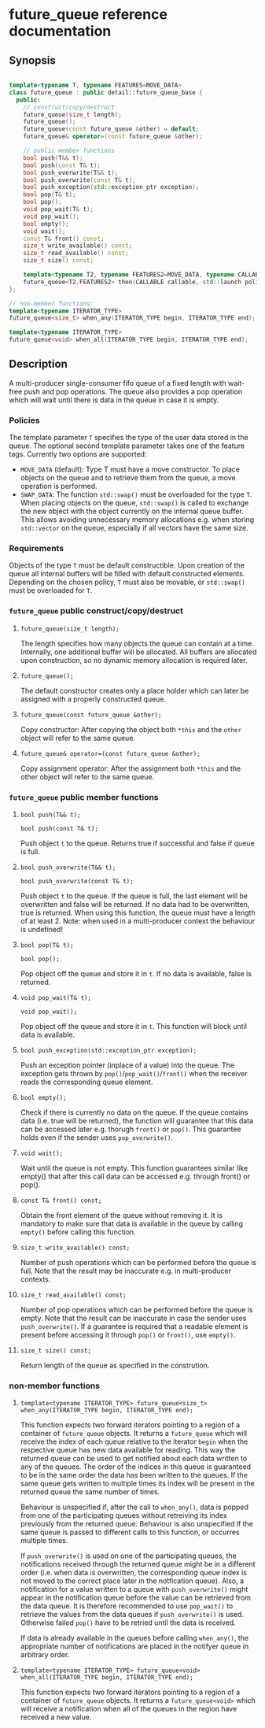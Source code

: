 # future_queue reference documentation

## Synopsis

```C++

template<typename T, typename FEATURES=MOVE_DATA>
class future_queue : public detail::future_queue_base {
  public:
    // construct/copy/destruct
    future_queue(size_t length);
    future_queue();
    future_queue(const future_queue &other) = default;
    future_queue& operator=(const future_queue &other);

    // public member functions
    bool push(T&& t);
    bool push(const T& t);
    bool push_overwrite(T&& t);
    bool push_overwrite(const T& t);
    bool push_exception(std::exception_ptr exception);
    bool pop(T& t);
    bool pop();
    void pop_wait(T& t);
    void pop_wait();
    bool empty();
    void wait();
    const T& front() const;
    size_t write_available() const;
    size_t read_available() const;
    size_t size() const;

    template<typename T2, typename FEATURES2=MOVE_DATA, typename CALLABLE>
    future_queue<T2,FEATURES2> then(CALLABLE callable, std::launch policy = std::launch::async);
};

// non-member functions:
template<typename ITERATOR_TYPE>
future_queue<size_t> when_any(ITERATOR_TYPE begin, ITERATOR_TYPE end);

template<typename ITERATOR_TYPE>
future_queue<void> when_all(ITERATOR_TYPE begin, ITERATOR_TYPE end);
```

## Description
A multi-producer single-consumer fifo queue of a fixed length with wait-free push and pop operations. The queue also provides a pop operation which will wait until there is data in the queue in case it is empty.

### Policies
The template parameter ```T``` specifies the type of the user data stored in the queue. The optional second template parameter takes one of the feature tags. Currently two options are supported:

 - ```MOVE_DATA``` (default): Type T must have a move constructor. To place objects on the queue and to retrieve them
                        from the queue, a move operation is performed.
 - ```SWAP_DATA```:           The function ```std::swap()``` must be overloaded for the type ```T```. When placing objects on the
                        queue, ```std::swap()``` is called to exchange the new object with the object currently on the
                        internal queue buffer. This allows avoiding unnecessary memory allocations e.g. when
                        storing ```std::vector``` on the queue, especially if all vectors have the same size.

### Requirements
Objects of the type ```T``` must be default constructible. Upon creation of the queue all internal buffers will be filled with default constructed elements. Depending on the chosen policy, ```T``` must also be movable, or ```std::swap()``` must be overloaded for ```T```.

### ```future_queue``` public construct/copy/destruct

1. ```future_queue(size_t length);```

   The length specifies how many objects the queue can contain at a time. Internally, one additional buffer will be
   allocated. All buffers are allocated upon construction, so no dynamic memory allocation is required later.

2. ```future_queue();```

   The default constructor creates only a place holder which can later be assigned with a properly constructed queue.

3. ```future_queue(const future_queue &other);```

   Copy constructor: After copying the object both ```*this``` and the ```other``` object will refer to the same queue.

4. ```future_queue& operator=(const future_queue &other);```

   Copy assignment operator: After the assignment both ```*this``` and the other object will refer to the same queue.

### ```future_queue``` public member functions

1. ```bool push(T&& t);```

   ```bool push(const T& t);```

   Push object ```t``` to the queue. Returns true if successful and false if queue is full.

2. ```bool push_overwrite(T&& t);```

   ```bool push_overwrite(const T& t);```

   Push object ```t``` to the queue. If the queue is full, the last element will be overwritten and false will be returned. If no data had to be overwritten, true is returned. When using this function, the queue must have a length of at least 2. Note: when used in a multi-producer context the behaviour is undefined!

3. ```bool pop(T& t);```

   ```bool pop();```

   Pop object off the queue and store it in ```t```. If no data is available, false is returned.

4. ```void pop_wait(T& t);```

   ```void pop_wait();```

   Pop object off the queue and store it in ```t```. This function will block until data is available.

5. ```bool push_exception(std::exception_ptr exception);```

   Push an exception pointer (inplace of a value) into the queue. The exception gets thrown by ``pop()``/``pop_wait()``/``front()`` when the receiver reads the corresponding queue element. 

5. ```bool empty();```

   Check if there is currently no data on the queue. If the queue contains data (i.e. true will be returned), the function will guarantee that this data can be accessed later e.g. thorugh ```front()``` or ```pop()```. This guarantee holds even if the sender uses ```pop_overwrite()```.

6. ```void wait();```

   Wait until the queue is not empty. This function guarantees similar like empty() that after this call data can be accessed e.g. through front() or pop().

6. ```const T& front() const;```

   Obtain the front element of the queue without removing it. It is mandatory to make sure that data is available in the queue by calling ```empty()``` before calling this function.
 
7. ```size_t write_available() const;```

   Number of push operations which can be performed before the queue is full. Note that the result may be inaccurate e.g. in multi-producer contexts.

8. ```size_t read_available() const;```

   Number of pop operations which can be performed before the queue is empty. Note that the result can be inaccurate in case the sender uses ```push_overwrite()```. If a guarantee is required that a readable element is present before accessing it through ```pop()``` or ```front()```, use ```empty()```.

9. ```size_t size() const;```

   Return length of the queue as specified in the constrution.

### non-member functions
1. ```template<typename ITERATOR_TYPE> future_queue<size_t> when_any(ITERATOR_TYPE begin, ITERATOR_TYPE end);```

   This function expects two forward iterators pointing to a region of a container of ```future_queue``` objects. It returns a ```future_queue``` which will receive the index of each queue relative to the iterator ```begin``` when the respective queue has new data available for reading. This way the returned queue can be used to get notified about each data written to any of the queues. The order of the indices in this queue is guaranteed to be in the same order the data has been written to the queues. If the same queue gets written to multiple times its index will be present in the returned queue the same number of times.

   Behaviour is unspecified if, after the call to ```when_any()```, data is popped from one of the participating queues without retreiving its index previously from the returned queue. Behaviour is also unspecified if the same queue is passed to different calls to this function, or occurres multiple times.

   If ```push_overwrite()``` is used on one of the participating queues, the notifications received through the returned queue might be in a different order (i.e. when data is overwritten, the corresponding queue index is not moved to the correct place later in the notfication queue). Also, a notification for a value written to a queue with ```push_overwrite()``` might appear in the notification queue before the value can be retrieved from the data queue. It is therefore recommended to use ```pop_wait()``` to retrieve the values from the data queues if ```push_overwrite()``` is used. Otherwise failed ```pop()``` have to be retried until the data is received.

   If data is already available in the queues before calling ```when_any()```, the appropriate number of notifications are placed in the notifyer queue in arbitrary order.
   
2. ```template<typename ITERATOR_TYPE> future_queue<void> when_all(ITERATOR_TYPE begin, ITERATOR_TYPE end);```

   This function expects two forward iterators pointing to a region of a container of ```future_queue``` objects. It returns a ```future_queue<void>``` which will receive a notification when all of the queues in the region have received a new value.
